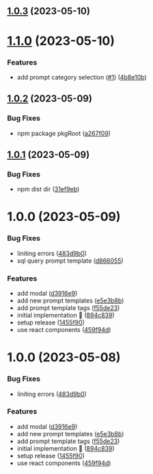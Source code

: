 ## [1.0.3](https://github.com/rpidanny/llm-prompt-templates/compare/llm-prompt-templates-v1.0.2...llm-prompt-templates-v1.0.3) (2023-05-10)

# [1.1.0](https://github.com/rpidanny/llm-prompt-templates/compare/llm-prompt-templates-v1.0.2...llm-prompt-templates-v1.1.0) (2023-05-10)


### Features

* add prompt category selection ([#1](https://github.com/rpidanny/llm-prompt-templates/issues/1)) ([4b8e10b](https://github.com/rpidanny/llm-prompt-templates/commit/4b8e10bdf7c8508786ea6ddc234ca917cec99c43))

## [1.0.2](https://github.com/rpidanny/llm-prompt-templates/compare/llm-prompt-templates-v1.0.1...llm-prompt-templates-v1.0.2) (2023-05-09)


### Bug Fixes

* npm package pkgRoot ([a267f09](https://github.com/rpidanny/llm-prompt-templates/commit/a267f095b8d4bf91b0f68afcef251677aeb06a4f))

## [1.0.1](https://github.com/rpidanny/llm-prompt-templates/compare/llm-prompt-templates-v1.0.0...llm-prompt-templates-v1.0.1) (2023-05-09)


### Bug Fixes

* npm dist dir ([31ef9eb](https://github.com/rpidanny/llm-prompt-templates/commit/31ef9eb3e79fd7323e0b9441dbafc23dfa4a6413))

# 1.0.0 (2023-05-09)


### Bug Fixes

* liniting errors ([483d9b0](https://github.com/rpidanny/llm-prompt-templates/commit/483d9b037f1680c2a237ecb97b551bb82a8a394c))
* sql query prompt template ([d866055](https://github.com/rpidanny/llm-prompt-templates/commit/d8660559f6b0cef3cc8292748fc9155fd62e7dea))


### Features

* add modal ([d3916e9](https://github.com/rpidanny/llm-prompt-templates/commit/d3916e96a010807af219d36ea6a417c2885571eb))
* add new prompt templates ([e5e3b8b](https://github.com/rpidanny/llm-prompt-templates/commit/e5e3b8b926a5ba48f7ed2b023b9b359ca6a83332))
* add prompt template tags ([f55de23](https://github.com/rpidanny/llm-prompt-templates/commit/f55de23a490178ff1867e5ea8098b0b11eba03db))
* initial implementation 🚀 ([894c839](https://github.com/rpidanny/llm-prompt-templates/commit/894c83948c8fee40d2f054edf39ab7f3f65736e9))
* setup release ([1455f90](https://github.com/rpidanny/llm-prompt-templates/commit/1455f9099a70d515545837ebee8afb2a03d8dc2c))
* use react components ([459f94d](https://github.com/rpidanny/llm-prompt-templates/commit/459f94d7eb85a1e30bd501f9fae8a22d52faebf5))

# 1.0.0 (2023-05-08)

### Bug Fixes

- liniting errors ([483d9b0](https://github.com/rpidanny/llm-prompt-templates/commit/483d9b037f1680c2a237ecb97b551bb82a8a394c))

### Features

- add modal ([d3916e9](https://github.com/rpidanny/llm-prompt-templates/commit/d3916e96a010807af219d36ea6a417c2885571eb))
- add new prompt templates ([e5e3b8b](https://github.com/rpidanny/llm-prompt-templates/commit/e5e3b8b926a5ba48f7ed2b023b9b359ca6a83332))
- add prompt template tags ([f55de23](https://github.com/rpidanny/llm-prompt-templates/commit/f55de23a490178ff1867e5ea8098b0b11eba03db))
- initial implementation 🚀 ([894c839](https://github.com/rpidanny/llm-prompt-templates/commit/894c83948c8fee40d2f054edf39ab7f3f65736e9))
- setup release ([1455f90](https://github.com/rpidanny/llm-prompt-templates/commit/1455f9099a70d515545837ebee8afb2a03d8dc2c))
- use react components ([459f94d](https://github.com/rpidanny/llm-prompt-templates/commit/459f94d7eb85a1e30bd501f9fae8a22d52faebf5))
